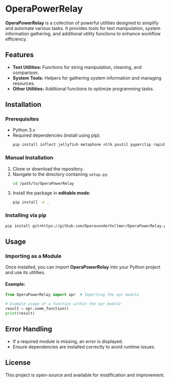 # OperaPowerRelay

**OperaPowerRelay** is a collection of powerful utilities designed to simplify and automate various tasks. It provides tools for text manipulation, system information gathering, and additional utility functions to enhance workflow efficiency.

## Features

- **Text Utilities:** Functions for string manipulation, cleaning, and comparison.
- **System Tools:** Helpers for gathering system information and managing resources.
- **Other Utilities:** Additional functions to optimize programming tasks.

## Installation

### Prerequisites

- Python 3.x
- Required dependencies (install using pip):
  ```sh
  pip install inflect jellyfish metaphone nltk psutil pyperclip rapidfuzz sumy word2number
  ```

### Manual Installation

1. Clone or download the repository.
2. Navigate to the directory containing `setup.py`:
   ```sh
   cd /path/to/OperaPowerRelay
   ```
3. Install the package in **editable mode**:
   ```sh
   pip install -e .
   ```

### Installing via pip
```sh
pip install git+https://github.com/OperavonderVollmer/OperaPowerRelay.git@main
```

## Usage

### Importing as a Module

Once installed, you can import **OperaPowerRelay** into your Python project and use its utilities.

#### Example:
```python
from OperaPowerRelay import opr  # Importing the opr module

# Example usage of a function within the opr module
result = opr.some_function()
print(result)
```

## Error Handling

- If a required module is missing, an error is displayed.
- Ensure dependencies are installed correctly to avoid runtime issues.

## License

This project is open-source and available for modification and improvement.

